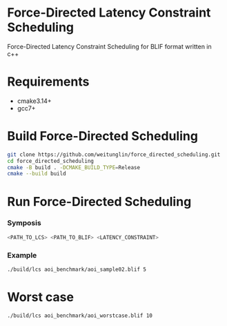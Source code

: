 # Force-Directed Latency Constraint Scheduling
Force-Directed Latency Constraint Scheduling for BLIF format written in c++

# Requirements
* cmake3.14+
* gcc7+

# Build Force-Directed Scheduling
```sh
git clone https://github.com/weitunglin/force_directed_scheduling.git
cd force_directed_scheduling
cmake -B build . -DCMAKE_BUILD_TYPE=Release
cmake --build build
```

# Run Force-Directed Scheduling

### Symposis
```sh
<PATH_TO_LCS> <PATH_TO_BLIF> <LATENCY_CONSTRAINT>
```
### Example
```sh
./build/lcs aoi_benchmark/aoi_sample02.blif 5
```

# Worst case
```sh
./build/lcs aoi_benchmark/aoi_worstcase.blif 10
```
